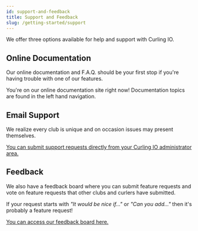 ```yaml
---
id: support-and-feedback
title: Support and Feedback
slug: /getting-started/support
---
```


We offer three options available for help and support with Curling IO.

## Online Documentation

Our online documentation and F.A.Q. should be your first stop if you're having trouble with one of our features.

You're on our online documentation site right now! Documentation topics are found in the left hand navigation.

## Email Support

We realize every club is unique and on occasion issues may present themselves.

[You can submit support requests directly from your Curling IO administrator area.](/docs/club-management/support)


## Feedback

We also have a feedback board where you can submit feature requests and vote on feature requests that other clubs and curlers have submitted.

If your request starts with _"It would be nice if..."_ or _"Can you add..."_ then it's probably a feature request!

[You can access our feedback board here.](https://curling.canny.io/)
